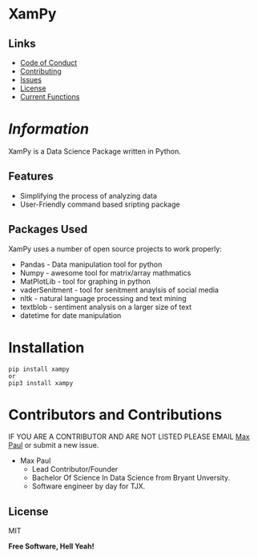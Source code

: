 # XamPy
## Links
- [Code of Conduct](https://github.com/XamNalpak/xampy/blob/main/CODE-OF-CONDUCT.md)
- [Contributing](https://github.com/XamNalpak/xampy/blob/main/CONTRIBUTING.md)
- [Issues](https://github.com/XamNalpak/xampy/issues)
- [License](https://github.com/XamNalpak/xampy/blob/main/LICENSE)
- [Current Functions](https://github.com/XamNalpak/xampy/blob/main/FUNCTIONS.md)



# _Information_


XamPy is a Data Science Package written in Python. 
## Features

- Simplifying the process of analyzing data
- User-Friendly command based sripting package

## Packages Used

XamPy uses a number of open source projects to work properly:

- Pandas - Data manipulation tool for python
- Numpy - awesome tool for matrix/array mathmatics
- MatPlotLib - tool for graphing in python
- vaderSenitment - tool for senitment anaylsis of social media
- nltk - natural language processing and text mining
- textblob - sentiment analysis on a larger size of text
- datetime for date manipulation

# Installation
```
pip install xampy
or
pip3 install xampy
```

# Contributors and Contributions
IF YOU ARE A CONTRIBUTOR AND ARE NOT LISTED PLEASE EMAIL [Max Paul](mailto:maxkpaul21@gmail.com) or submit a new issue.

 - Max Paul 
   - Lead Contributor/Founder
   - Bachelor Of Science In Data Science from Bryant Unversity.
   - Software engineer by day for TJX.


## License

MIT

**Free Software, Hell Yeah!**


